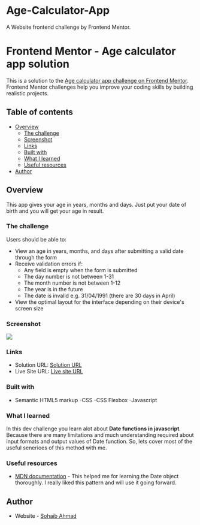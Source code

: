 # Age-Calculator-App
A Website frontend challenge by Frontend Mentor.

# Frontend Mentor - Age calculator app solution

This is a solution to the [Age calculator app challenge on Frontend Mentor](https://www.frontendmentor.io/challenges/age-calculator-app-dF9DFFpj-Q). Frontend Mentor challenges help you improve your coding skills by building realistic projects. 

## Table of contents

- [Overview](#overview)
  - [The challenge](#the-challenge)
  - [Screenshot](#screenshot)
  - [Links](#links)
  - [Built with](#built-with)
  - [What I learned](#what-i-learned)
  - [Useful resources](#useful-resources)
- [Author](#author)

## Overview
This app gives your age in years, months and days. Just put your date of birth and you will get your age in result. 

### The challenge

Users should be able to:

- View an age in years, months, and days after submitting a valid date through the form
- Receive validation errors if:
  - Any field is empty when the form is submitted
  - The day number is not between 1-31
  - The month number is not between 1-12
  - The year is in the future
  - The date is invalid e.g. 31/04/1991 (there are 30 days in April)
- View the optimal layout for the interface depending on their device's screen size

### Screenshot

![](./screenshot.jpg)

### Links

- Solution URL: [Solution URL](https://github.com/mesohaibahmad/Age-Calculator-App)
- Live Site URL: [Live site URL](https://mesohaibahmad.github.io/Age-Calculator-App/)

### Built with

- Semantic HTML5 markup
-CSS
-CSS Flexbox
-Javascript

### What I learned

In this dev challenge you learn alot about **Date functions in javascript**. Because there are many limitations and much understanding required about input formats and output values of Date function. So, lets cover most of the useful senerioes of this method with me. 


### Useful resources

- [MDN documentation]([https://www.example.com](https://developer.mozilla.org/en-US/docs/Web/JavaScript/Reference/Global_Objects/Date/Date)) - This helped me for learning the Date object thoroughly. I really liked this pattern and will use it going forward.

## Author

- Website - [Sohaib Ahmad]([https://www.your-site.com](https://github.com/mesohaibahmad))

